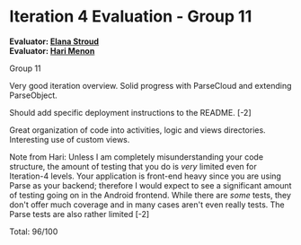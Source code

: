 # Iteration 4 Evaluation - Group 11

**Evaluator: [Elana Stroud](mailto:estroud1@jhu.edu)**  
**Evaluator: [Hari Menon](mailto:hmenon@cs.jhu.edu)**

Group 11

Very good iteration overview. Solid progress with ParseCloud and extending ParseObject.

Should add specific deployment instructions to the README. [-2]

Great organization of code into activities, logic and views directories. Interesting use of custom views. 

Note from Hari: Unless I am completely misunderstanding your code structure, the amount of testing that you do is *very* limited even for Iteration-4 levels. Your application is front-end heavy since you are using Parse as your backend; therefore I would expect to see a significant amount of testing going on in the Android frontend. While there are *some* tests, they don't offer much coverage and in many cases aren't even really tests. The Parse tests are also rather limited [-2]

Total: 96/100
